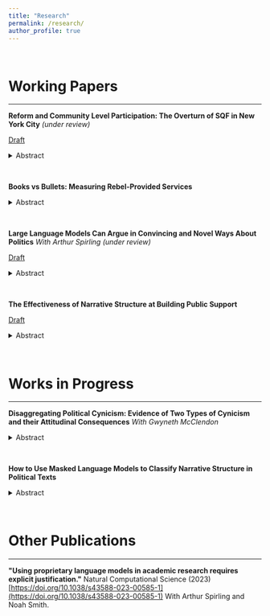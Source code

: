 ```yaml
---
title: "Research"
permalink: /research/
author_profile: true
---
```


&nbsp;

 Working Papers
======

***

**Reform and Community Level Participation: The Overturn of SQF in New York City**
*(under review)*

[Draft](https://www.dropbox.com/scl/fi/reh6yfodkxkl7g83vbh3y/pp_revision.pdf?rlkey=20l5pht1gnnwzi09tq4k2tk5v&dl=0)
<details>
  <summary>Abstract</summary>
  
Though there has been a wealth of work showing that negative experiences with gov- ernment lead to less political participation, there is little understanding of how to address this problem. That is, it is unclear whether reform to negative government behavior can also address the negative consequences of that behavior. This paper uses the overturn of Stop, Question, and Frisk in New York City to show that despite a significant change to police behavior, having experienced a high level of policing continues to depress voter turnout. Further, it uses residents who have moved within New York City after the change in policy to show that residing in a community that was heavily policed continues to influence voter behavior, even if an individual never directly experienced high levels of policing. This is in line with communities both being changed by police policies and community transmission of norms around participation.
</details>

&nbsp;

**Books vs Bullets: Measuring Rebel-Provided Services**
<details>
  <summary>Abstract</summary>
  
Despite the growing literature on rebel governance, the difficulty in obtaining reliable data during active conflicts has limited our understanding of internal variation in governance and service provision. This paper uses a within household cohort design drawn from DHS reporting of educational attainment to look at service provision by the Fources Nouvelles in Cote d’Ivoire. This measure if validated by existing surveys on service provision. I test several existing theories around service provision which have contrasting predictions in the current literature, and show that the patterns of provision in this case on consistent with a group focused on building long term, inclusive civilian support rather than short term resource gathering. 
</details>

&nbsp;

**Large Language Models Can Argue in Convincing and Novel Ways About Politics**
*With Arthur Spirling (under review)*

[Draft](https://github.com/ArthurSpirling/LargeLanguageArguments)
<details>
  <summary>Abstract</summary>
  
All politics relies on rhetorical appeals. Part creative art, part engineering, the ability to be politically persuasive is considered perhaps uniquely human. But recent times have seen successful large language model (LLM) applications to many such areas of endeavor. Here, we explore whether these transformer approaches can out-compete humans in making political and policy appeals. Our areas of interest include controversial partisan issues in the US, such as abortion and immigration, but also more banal matters. We curate responses from crowdsourced US workers and an open-source LLM to produce “best” arguments and place them in competition with one another. Human (crowd) judges make decisions about the relative strength of their (human v machine) efforts. We have three empirical “possibility” results. First, LLMs are capable of producing arguments on a par with humans, at least in terms of convincing independent judges. Second, we show that LLMs produce novel arguments insofar as their output has different characteristics to that produced by humans. LLM arguments are typically easier to read, and written with slightly more positive affectation. But LLM arguments can lack nuance—at least if the goal is to convince others of their merits. Finally, we demonstrate that while judges initially show no overall preference for human or LLM arguments, they prefer human ones when informed about the orator’s true identity in a randomized controlled experiment.
</details>

&nbsp;

**The Effectiveness of Narrative Structure at Building Public Support**

[Draft](https://www.dropbox.com/scl/fi/54eue4mri117o5fh6aq66/Palmer_narrative_draft.pdf?rlkey=r6m1mue4hxi2dcekj9g7qdp6m&dl=0)
<details>
  <summary>Abstract</summary>
  
As many countries note declining trust in government institutions, the academic and public discussion has largely focused on the connection between trust and government performance. However, many governments and institutions use other strategies to build trust, including storytelling. Rather than improving government performance or procedures, telling a story (following a rising action-climax-falling action format) can increase empathy towards government representatives and a more positive affect towards institutions. I use the case of the main investigative police service in Kenya, the Directorate of Criminal Investigations, which has been sharing stories of their cases on Twitter as a way to build trust in the police. Using sentiment classification, I show that people who follow these stories (rather than straightforward reports of similar police actions) write more positively about the police. I also use data from a survey experiment in Kenya to demonstrate that structuring information as a story increases audience belief that the relevant actors can be trusted. Finally, I compare the effects of a story with elements of procedural justice to establish this strategy is at least as effective as shifting opinions about performance at building trust. This project contributes to our understanding of how trust develops and the effect of structure as compared to content.
</details>

&nbsp;

Works in Progress
======

***



**Disaggregating Political Cynicism: Evidence of Two Types of Cynicism and their Attitudinal Consequences**
*With Gwyneth McClendon*
<details>
  <summary>Abstract</summary>
  
Political cynicism is rising around the world, but we have little understanding of the possible consequences or of the origin of these trends. In this paper, we use a novel survey from two very different countries both marked by rising political cynicism (the United States and Kenya), and we distinguish in both places between (a) general cynicism about human nature and (b) cynicism about political elites specifically. We show that these two types of cynicism  are associated with different political preferences. People with a high degree of cynicism about human nature prefer leaders who will lie and cheat to succeed, as there are unlikely to be any better options. In contrast, individuals who are cynical  about elites but not about human nature prefer honest leaders and think electing the best people is a better guard against poor governance than stronger institutional checks. We further show that these two types of cynicism cut across partisan divides, and that social isolation and concerns about group status drive them, rather than concerns about government inaction. 
</details>

&nbsp;

**How to Use Masked Language Models to Classify Narrative Structure in Political Texts**
<details>
  <summary>Abstract</summary>
  
This paper develops an original method for classifying the latent structure of a piece of text using a Masked Language Model to classify the similarity of component parts and then scoring documents by the overall ordering of each category. Though there is a wealth of work categorizing text based on its topic and tone, there is little methodology for sorting text by the way it is structured. This is despite the fact that anyone who speaks or writes thinks carefully about the best order in which to convey information and the subsequent impact on an audience. For instance, relating information as a story rather than in a straightforward man ner has been shown to be more persuasive and increase empathy. However, in contexts where time is limited or an audience is more skeptical, it may be best to lead with the main point. Being able to classify the structure of text will allow us to both understand how politicians convey information and the contexts in which this varies. The benefits of the method include that it can be used on short form documents, which are often more difficult to break into discrete parts, and each stage can be verified by an analyst rather than black-boxing what is being classified.
</details>

&nbsp;


Other Publications
======

***



**"Using proprietary language models in academic research requires explicit justification."** Natural Computational Science (2023) [https://doi.org/10.1038/s43588-023-00585-1](https://doi.org/10.1038/s43588-023-00585-1) With Arthur Spirling and Noah Smith.


&nbsp;
